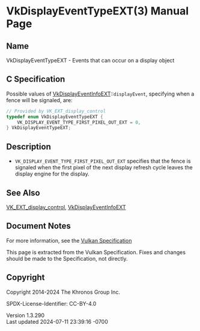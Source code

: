 # VkDisplayEventTypeEXT(3) Manual Page

## Name

VkDisplayEventTypeEXT - Events that can occur on a display object



## <a href="#_c_specification" class="anchor"></a>C Specification

Possible values of
[VkDisplayEventInfoEXT](https://registry.khronos.org/vulkan/specs/1.3-extensions/man/html/VkDisplayEventInfoEXT.html)::`displayEvent`,
specifying when a fence will be signaled, are:

``` c
// Provided by VK_EXT_display_control
typedef enum VkDisplayEventTypeEXT {
    VK_DISPLAY_EVENT_TYPE_FIRST_PIXEL_OUT_EXT = 0,
} VkDisplayEventTypeEXT;
```

## <a href="#_description" class="anchor"></a>Description

- `VK_DISPLAY_EVENT_TYPE_FIRST_PIXEL_OUT_EXT` specifies that the fence
  is signaled when the first pixel of the next display refresh cycle
  leaves the display engine for the display.

## <a href="#_see_also" class="anchor"></a>See Also

[VK_EXT_display_control](https://registry.khronos.org/vulkan/specs/1.3-extensions/man/html/VK_EXT_display_control.html),
[VkDisplayEventInfoEXT](https://registry.khronos.org/vulkan/specs/1.3-extensions/man/html/VkDisplayEventInfoEXT.html)

## <a href="#_document_notes" class="anchor"></a>Document Notes

For more information, see the <a
href="https://registry.khronos.org/vulkan/specs/1.3-extensions/html/vkspec.html#VkDisplayEventTypeEXT"
target="_blank" rel="noopener">Vulkan Specification</a>

This page is extracted from the Vulkan Specification. Fixes and changes
should be made to the Specification, not directly.

## <a href="#_copyright" class="anchor"></a>Copyright

Copyright 2014-2024 The Khronos Group Inc.

SPDX-License-Identifier: CC-BY-4.0

Version 1.3.290  
Last updated 2024-07-11 23:39:16 -0700
